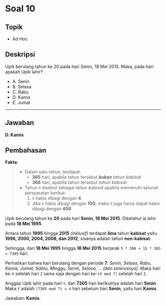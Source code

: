 # Soal 10

## Topik

* Ad Hoc

## Deskripsi

Upik berulang tahun ke 20 pada hari Senin, 18 Mei 2015. Maka, pada hari apakah Upik lahir?

* A. Senin
* B. Selasa
* C. Rabu
* D. Kamis
* E. Jumat

---

## Jawaban

**D. Kamis**

## Pembahasan

**Fakta**:
>   *   Dalam satu tahun, terdapat:
>       * **365** hari, apabila tahun tersebut *__bukan__ tahun kabisat*
>       * **366** hari, apabila tahun tersebut *tahun kabisat*
>   *   Tahun `X` disebut sebagai tahun *kabisat* apabila memenuhi seluruh persyaratan berikut:
>       1. `X` habis dibagi dengan **4**
>       2. Jika `X` habis dibagi dengan **100**, maka `X` juga harus dapat habis dibagi dengan **400**

Upik berulang tahun ke **20** pada hari **Senin**, **18 Mei 2015**.
Diketahui ia lahir pada **18 Mei 1995**.

Antara tahun **1995** hingga **2015** *(inklusif)* terdapat **lima** tahun **kabisat** yaitu **1996, 2000,
2004, 2008, dan 2012**; sisanya adalah tahun **non-kabisat**.

Sehingga, dari **18 Mei 1995** hingga **18 Mei 2015** berjarak `5 * 366 + 15 * 365 = 7305` hari. 

Perhatikan bahwa hari berulang dengan periode **7**: *Senin, Selasa, Rabu, Kamis, Jumat, Sabtu, Minggu, Senin, Selasa, ... (dan seterusnya)*. Maka hari ke-`X` setelah hari `Z` sama saja
dengan hari ke-`(X mod 7)` setelah hari `Z`.

Anggap Upik lahir pada hari `Y`, dan **7305** hari berikutnya adalah hari **Senin**. Maka `Y`
adalah `(7305 mod 7) = 4` hari sebelum hari **Senin**, yaitu hari **Kamis**.

Jawaban: **Kamis**.
